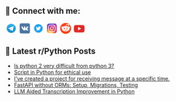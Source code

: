 ## 🔎 Connect with me:
[<img src="https://github.com/bullbesh/bullbesh/blob/main/images/Telegram.png" width="32" height="32" />](https://t.me/bullbesh)
[<img src="https://github.com/bullbesh/bullbesh/blob/main/images/VK.png" width="32" height="32" />](https://vk.com/bullbesh)
[<img src="https://github.com/bullbesh/bullbesh/blob/main/images/Twitter.png" width="32" height="32" />](https://twitter.com/bullbesh1)
[<img src="https://github.com/bullbesh/bullbesh/blob/main/images/Instagram.png" width="32" height="32" />](https://www.instagram.com/bullbesh)
[<img src="https://github.com/bullbesh/bullbesh/blob/main/images/Reddit.png" width="32" height="32" />](https://www.reddit.com/user/bullbesh)
[<img src="https://github.com/bullbesh/bullbesh/blob/main/images/YouTube.png" width="32" height="32" />](https://www.youtube.com/channel/UCtfjRs6uzgq5mfm8S06WTcg)

## 📕 Latest r/Python Posts
<!-- BLOG-POST-LIST:START -->
- [Is python 2 very difficult from python 3?](https://www.reddit.com/r/Python/comments/1eqjuqj/is_python_2_very_difficult_from_python_3/)
- [Script in Python for ethical use](https://www.reddit.com/r/Python/comments/1eqjhib/script_in_python_for_ethical_use/)
- [I&#39;ve created a project for receiving message at a specific time.](https://www.reddit.com/r/Python/comments/1eqi8r1/ive_created_a_project_for_receiving_message_at_a/)
- [FastAPI without ORMs: Setup, Migrations, Testing](https://www.reddit.com/r/Python/comments/1eqftsl/fastapi_without_orms_setup_migrations_testing/)
- [LLM Aided Transcription Improvement in Python](https://www.reddit.com/r/Python/comments/1eqfdls/llm_aided_transcription_improvement_in_python/)
<!-- BLOG-POST-LIST:END -->
